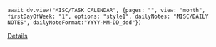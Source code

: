 ```dataviewjs
await dv.view("MISC/TASK CALENDAR", {pages: "", view: "month", firstDayOfWeek: "1", options: "style1", dailyNotes: "MISC/DAILY NOTES", dailyNoteFormat:"YYYY-MM-DD_ddd"})
```
[Details](https://github.com/702573N/Obsidian-Tasks-Calendar)